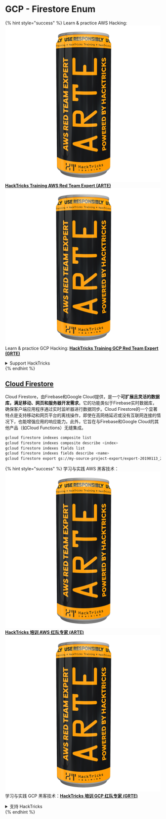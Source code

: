 # GCP - Firestore Enum

{% hint style="success" %}
Learn & practice AWS Hacking:<img src="../../../.gitbook/assets/image (1) (1) (1).png" alt="" data-size="line">[**HackTricks Training AWS Red Team Expert (ARTE)**](https://training.hacktricks.xyz/courses/arte)<img src="../../../.gitbook/assets/image (1) (1) (1).png" alt="" data-size="line">\
Learn & practice GCP Hacking: <img src="../../../.gitbook/assets/image (2).png" alt="" data-size="line">[**HackTricks Training GCP Red Team Expert (GRTE)**<img src="../../../.gitbook/assets/image (2).png" alt="" data-size="line">](https://training.hacktricks.xyz/courses/grte)

<details>

<summary>Support HackTricks</summary>

* Check the [**subscription plans**](https://github.com/sponsors/carlospolop)!
* **Join the** 💬 [**Discord group**](https://discord.gg/hRep4RUj7f) or the [**telegram group**](https://t.me/peass) or **follow** us on **Twitter** 🐦 [**@hacktricks\_live**](https://twitter.com/hacktricks_live)**.**
* **Share hacking tricks by submitting PRs to the** [**HackTricks**](https://github.com/carlospolop/hacktricks) and [**HackTricks Cloud**](https://github.com/carlospolop/hacktricks-cloud) github repos.

</details>
{% endhint %}

## [Cloud Firestore](https://cloud.google.com/sdk/gcloud/reference/firestore/)

Cloud Firestore，由Firebase和Google Cloud提供，是一个**可扩展且灵活的数据库，满足移动、网页和服务器开发需求**。它的功能类似于Firebase实时数据库，确保客户端应用程序通过实时监听器进行数据同步。Cloud Firestore的一个显著特点是支持移动和网页平台的离线操作，即使在高网络延迟或没有互联网连接的情况下，也能增强应用的响应能力。此外，它旨在与Firebase和Google Cloud的其他产品（如Cloud Functions）无缝集成。
```bash
gcloud firestore indexes composite list
gcloud firestore indexes composite describe <index>
gcloud firestore indexes fields list
gcloud firestore indexes fields describe <name>
gcloud firestore export gs://my-source-project-export/export-20190113_2109 --collection-ids='cameras','radios'
```
{% hint style="success" %}
学习与实践 AWS 黑客技术：<img src="../../../.gitbook/assets/image (1) (1) (1).png" alt="" data-size="line">[**HackTricks 培训 AWS 红队专家 (ARTE)**](https://training.hacktricks.xyz/courses/arte)<img src="../../../.gitbook/assets/image (1) (1) (1).png" alt="" data-size="line">\
学习与实践 GCP 黑客技术：<img src="../../../.gitbook/assets/image (2).png" alt="" data-size="line">[**HackTricks 培训 GCP 红队专家 (GRTE)**<img src="../../../.gitbook/assets/image (2).png" alt="" data-size="line">](https://training.hacktricks.xyz/courses/grte)

<details>

<summary>支持 HackTricks</summary>

* 查看 [**订阅计划**](https://github.com/sponsors/carlospolop)!
* **加入** 💬 [**Discord 群组**](https://discord.gg/hRep4RUj7f) 或 [**电报群组**](https://t.me/peass) 或 **在** **Twitter** 🐦 **上关注我们** [**@hacktricks\_live**](https://twitter.com/hacktricks_live)**.**
* **通过向** [**HackTricks**](https://github.com/carlospolop/hacktricks) 和 [**HackTricks Cloud**](https://github.com/carlospolop/hacktricks-cloud) github 仓库提交 PR 来分享黑客技巧。

</details>
{% endhint %}
